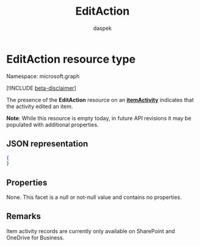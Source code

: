 ﻿---
author: daspek
description: "The presence of the EditAction resource on an itemActivity indicates that the activity edited an item."
ms.date: 09/14/2017
title: EditAction
localization_priority: Normal
doc_type: resourcePageType
ms.prod: ""
---

# EditAction resource type

Namespace: microsoft.graph

[!INCLUDE [beta-disclaimer](../../includes/beta-disclaimer.md)]

The presence of the **EditAction** resource on an [**itemActivity**][activity] indicates that the activity edited an item.

**Note**: While this resource is empty today, in future API revisions it may be populated with additional properties.

[activity]: itemactivity.md

## JSON representation

<!-- {
  "blockType": "resource",
  "optionalProperties": [ ],
  "@type": "microsoft.graph.editAction"
}-->

```json
{
}
```

## Properties

None. This facet is a null or not-null value and contains no properties.

## Remarks

Item activity records are currently only available on SharePoint and OneDrive for Business.

<!--
{
  "type": "#page.annotation",
  "description": "The EditAction object provides information about an activity that edited an item.",
  "keywords": "activities,activity,action,edit,modify",
  "section": "documentation",
  "tocPath": "Resources/EditAction",
  "suppressions": []
}
-->
